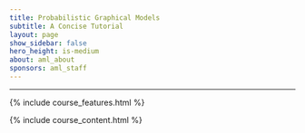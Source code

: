 ```yaml
---
title: Probabilistic Graphical Models
subtitle: A Concise Tutorial
layout: page
show_sidebar: false
hero_height: is-medium
about: aml_about
sponsors: aml_staff
---
```



***

{% include course_features.html %}

{% include course_content.html %}
